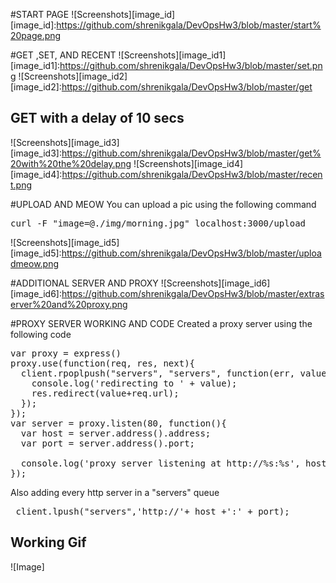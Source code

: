 #START PAGE
![Screenshots][image_id]
[image_id]:https://github.com/shrenikgala/DevOpsHw3/blob/master/start%20page.png

#GET ,SET, AND RECENT
![Screenshots][image_id1]
[image_id1]:https://github.com/shrenikgala/DevOpsHw3/blob/master/set.png
![Screenshots][image_id2]
[image_id2]:https://github.com/shrenikgala/DevOpsHw3/blob/master/get
## GET with a delay of 10 secs
![Screenshots][image_id3]
[image_id3]:https://github.com/shrenikgala/DevOpsHw3/blob/master/get%20with%20the%20delay.png
![Screenshots][image_id4]
[image_id4]:https://github.com/shrenikgala/DevOpsHw3/blob/master/recent.png

#UPLOAD AND MEOW
You can upload a pic using the following command
<pre>curl -F "image=@./img/morning.jpg" localhost:3000/upload</pre>
![Screenshots][image_id5]
[image_id5]:https://github.com/shrenikgala/DevOpsHw3/blob/master/uploadmeow.png

#ADDITIONAL SERVER AND PROXY
![Screenshots][image_id6]
[image_id6]:https://github.com/shrenikgala/DevOpsHw3/blob/master/extraserver%20and%20proxy.png

#PROXY SERVER WORKING AND CODE
Created a proxy server using the following code
<pre>
var proxy = express()
proxy.use(function(req, res, next){
  client.rpoplpush("servers", "servers", function(err, value){
    console.log('redirecting to ' + value);
    res.redirect(value+req.url);
  });
});
var server = proxy.listen(80, function(){
  var host = server.address().address;
  var port = server.address().port;

  console.log('proxy server listening at http://%s:%s', host, port);
});
</pre>

Also adding every http server in a "servers" queue 
<pre> client.lpush("servers",'http://'+ host +':' + port);</pre>

## Working Gif
![Image]